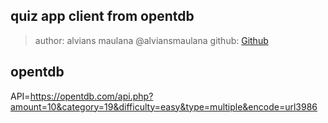 ## quiz app client from opentdb
> author: alvians maulana @alviansmaulana
> github: [Github](https://github.com/alviansm)

## opentdb
API=https://opentdb.com/api.php?amount=10&category=19&difficulty=easy&type=multiple&encode=url3986
